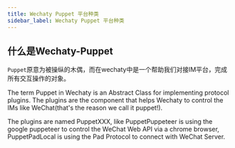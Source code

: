 ```yaml
---
title: Wechaty Puppet 平台种类
sidebar_label: Wechaty Puppet 平台种类
---
```


## 什么是Wechaty-Puppet

`Puppet`原意为被操纵的木偶，而在wechaty中是一个帮助我们对接IM平台，完成所有交互操作的对象。

The term Puppet in Wechaty is an Abstract Class for implementing protocol plugins. The plugins are the component that helps Wechaty to control the IMs like WeChat(that's the reason we call it puppet!).

The plugins are named PuppetXXX, like PuppetPuppeteer is using the google puppeteer to control the WeChat Web API via a chrome browser, PuppetPadLocal is using the Pad Protocol to connect with WeChat Server.

